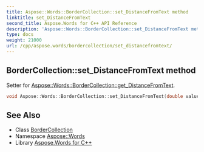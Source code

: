 ```yaml
---
title: Aspose::Words::BorderCollection::set_DistanceFromText method
linktitle: set_DistanceFromText
second_title: Aspose.Words for C++ API Reference
description: 'Aspose::Words::BorderCollection::set_DistanceFromText method. Setter for Aspose::Words::BorderCollection::get_DistanceFromText in C++.'
type: docs
weight: 21000
url: /cpp/aspose.words/bordercollection/set_distancefromtext/
---
```

## BorderCollection::set_DistanceFromText method


Setter for [Aspose::Words::BorderCollection::get_DistanceFromText](../get_distancefromtext/).

```cpp
void Aspose::Words::BorderCollection::set_DistanceFromText(double value)
```

## See Also

* Class [BorderCollection](../)
* Namespace [Aspose::Words](../../)
* Library [Aspose.Words for C++](../../../)
